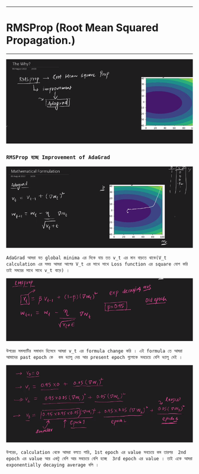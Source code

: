 
---

# RMSProp (Root Mean Squared Propagation.)

---

![Alt text](image-219.png)

### `RMSProp হচ্ছে Improvement of AdaGrad`

![Alt text](image-220.png)

`AdaGrad আমরা যত global minima এর দিকে যায় তত v_t এর মান বাড়তে থাকে(V_t calculation এর সময় আমরা আগের V_t এর সাথে সাথে Loss function এর square যোগ করি তাই সময়ের সাথে সাথে v_t বাড়ে) ।`

![Alt text](image-221.png)

`উপরের সমস্যাটির সমাধান হিসেবে আমরা v_t এর formula change করি । এই formula তে আমরা আমাদের past epoch কে  কম ভ্যালু দেয় আর present epoch গুলোকে সবচেয়ে বেশি ভ্যালু দেই । `

![Alt text](image-222.png)

`উপরের, calculation থেকে আমরা বলতে পারি, 1st epoch এর value সবচেয়ে কম তারপর  2nd epoch এর value আর একটু বেশি আর সবচেয়ে বেশি হচ্ছে  3rd epoch এর value । তাই একে আমরা exponentially decaying average বলি । `



